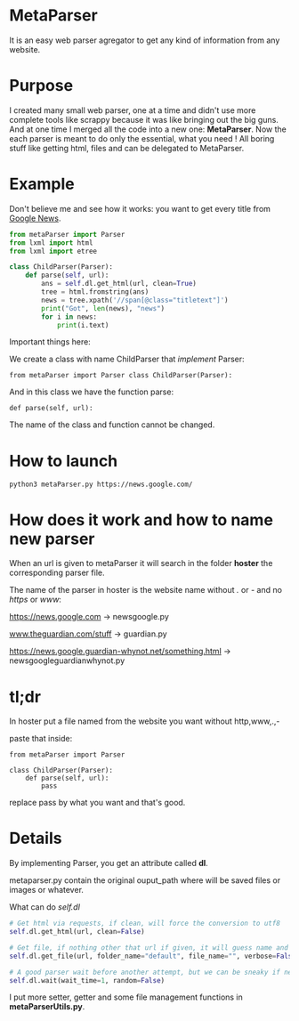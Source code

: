 # MetaParser
It is an easy web parser agregator to get any kind of information from any website.

# Purpose
I created many small web parser, one at a time and didn't use more complete tools like scrappy because it was like bringing out the big guns.
And at one time I merged all the code into a new one: **MetaParser**.
Now the each parser is meant to do only the essential, what you need !
All boring stuff like getting html, files and can be delegated to MetaParser.

# Example
Don't believe me and see how it works: you want to get every title from [Google News](https://news.google.com/).

```python
from metaParser import Parser
from lxml import html
from lxml import etree

class ChildParser(Parser):
    def parse(self, url):
        ans = self.dl.get_html(url, clean=True)
        tree = html.fromstring(ans)
        news = tree.xpath('//span[@class="titletext"]')
        print("Got", len(news), "news")
        for i in news:
            print(i.text)
```

Important things here:

We create a class with name ChildParser that *implement* Parser:

`
from metaParser import Parser
class ChildParser(Parser):
`

And in this class we have the function parse:

`
def parse(self, url):
`

The name of the class and function cannot be changed.

# How to launch
`
python3 metaParser.py https://news.google.com/
`

# How does it work and how to name new parser
When an url is given to metaParser it will search in the folder **hoster** the corresponding parser file.

The name of the parser in hoster is the website name without *.* or *-* and no *https* or *www*:

https://news.google.com -> newsgoogle.py

www.theguardian.com/stuff -> guardian.py

https://news.google.guardian-whynot.net/something.html -> newsgoogleguardianwhynot.py

# tl;dr

In hoster put a file named from the website you want without http,www,.,-

paste that inside:

```
from metaParser import Parser

class ChildParser(Parser):
    def parse(self, url):
        pass
```

replace pass by what you want and that's good.

# Details
By implementing Parser, you get an attribute called **dl**.

metaparser.py contain the original ouput_path where will be saved files or images or whatever.

What can do *self.dl*
```python
# Get html via requests, if clean, will force the conversion to utf8
self.dl.get_html(url, clean=False)

# Get file, if nothing other that url if given, it will guess name and output folder
self.dl.get_file(url, folder_name="default", file_name="", verbose=False)

# A good parser wait before another attempt, but we can be sneaky if needed (random: 0-1sec)
self.dl.wait(wait_time=1, random=False)
```
I put more setter, getter and some file management functions in **metaParserUtils.py**.

